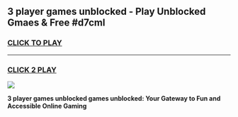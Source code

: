 
## 3 player games unblocked - Play Unblocked Gmaes & Free #d7cml
<h3>
<a href="https://premium.freeplayer.one?title=3_player_games_unblocked&ref=01M">CLICK TO PLAY</a></h3>
<hr>

<h3>
<a href="https://premium.freeplayer.one?title=3_player_games_unblocked&ref=01M">CLICK 2 PLAY</a>
  
</h3>

<a href="https://premium.freeplayer.one?title=3_player_games_unblocked&ref=01M"><img src="https://clearcache.store/games.png"></a>


**3 player games unblocked games unblocked: Your Gateway to Fun and Accessible Online Gaming**
